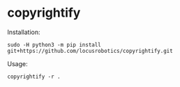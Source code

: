 # copyrightify

Installation:

```
sudo -H python3 -m pip install git+https://github.com/locusrobotics/copyrightify.git
```

Usage:

```
copyrightify -r .
```
